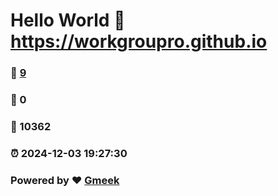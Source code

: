 # Hello World  :link: https://workgroupro.github.io 
### :page_facing_up: [9](https://workgroupro.github.io/tag.html) 
### :speech_balloon: 0 
### :hibiscus: 10362 
### :alarm_clock: 2024-12-03 19:27:30 
### Powered by :heart: [Gmeek](https://github.com/Meekdai/Gmeek)
